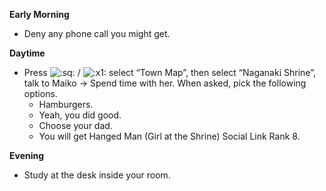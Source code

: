 **Early Morning**

- Deny any phone call you might get.

**Daytime**

- Press ![:sq:](https://www.powerpyx.com/wp-includes/images/smilies/square.png) / ![:x1:](https://www.powerpyx.com/wp-includes/images/smilies/x1.png) select “Town Map”, then select “Naganaki Shrine”, talk to Maiko -> Spend time with her. When asked, pick the following options.
  - Hamburgers.
  - Yeah, you did good.
  - Choose your dad.
  - You will get Hanged Man (Girl at the Shrine) Social Link Rank 8.

**Evening**

- Study at the desk inside your room.
